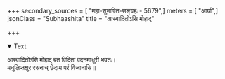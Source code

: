 +++
secondary_sources = [ "महा-सुभाषित-सङ्ग्रहः - 5679",]
meters = [ "आर्या",]
jsonClass = "Subhaashita"
title = "आस्वादितोऽसि मोहाद्"

+++

<details open><summary>Text</summary>

आस्वादितोऽसि मोहाद् बत विदिता वदनमाधुरी भवतः।  
मधुलिप्तक्षुर रसनाच् छेदाय परं विजानासि॥
</details>
